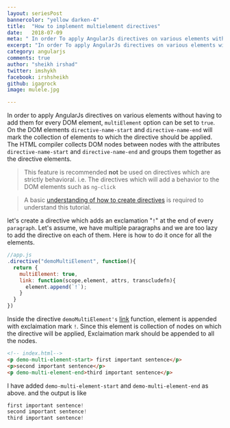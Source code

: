 ```yaml
---
layout: seriesPost
bannercolor: "yellow darken-4"
title:  "How to implement multielement directives"
date:   2018-07-09
meta: " In order To apply AngularJs directives on various elements without having to add them for every DOM element multielement option can be set to true."
excerpt: "In order To apply AngularJs directives on various elements without having to add them for every DOM element multielement option can be set to true."
category: angularjs
comments: true
author: "sheikh irshad"
twitter: imshykh  
facebook: irshsheikh
github: igagrock
image: mulele.jpg

---
```


In order to apply AngularJs directives on various elements without having to add them for every DOM element, `multiElement` option can be set to `true`. On the DOM elements `directive-name-start` and `directive-name-end` will mark the collection of elements to which the directive should be applied. The HTML compiler collects DOM nodes between nodes with the attributes `directive-name-start` and `directive-name-end` and groups them together as the directive elements.
> This feature is recommended **not** be used on directives which are strictly behavioral. i.e. The directives which will add a behavior to the DOM elements such as `ng-click`

> A basic [understanding of how to create directives](/posts/javascript/angularjs/Understanding-AngularJS-Directives) is required to understand this tutorial.

let's create a directive which adds an exclamation "`!`" at the end of every `paragraph`. Let's assume, we have multiple paragraphs and we are too lazy to add the directive on each of them. Here is how to do it once for all the elements.

```js
//app.js
.directive("demoMultiElement", function(){
  return {
    multiElement: true,
    link: function(scope,element, attrs, transcludefn){
      element.append(`!`);
    }
  }
})
```
Inside the directive `demoMultiElement's` [link](/posts/javascript/angularjs/AngularJs-Directive-compile-link-functions) function, element is appended with exclaimation mark `!`. Since this element is collection of nodes on which the directive will be applied, Exclaimation mark should be appended to all the nodes.


```html
<!-- index.html-->
<p demo-multi-element-start> first important sentence</p>
<p>second important sentence</p>
<p demo-multi-element-end>third important sentence</p>

```
I have added `demo-multi-element-start` and `demo-multi-element-end` as above. and the output is like

```js
first important sentence!
second important sentence!
third important sentence!
```
